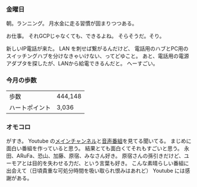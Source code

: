 ### 金曜日

朝。ランニング。
月水金に走る習慣が固まりつつある。

お仕事。
それGCPじゃなくても、できるよね。
そらそうだ。そり。

新しいIP電話が来た。
LAN を刺せば繋がるんだけど、
電話用のハブとPC用のスイッチングハブを分けなきゃいけない、ってどゆこと。
あと、電話用の電源アダプタを探したが、LANから給電できるんだと。
へーすごい。

### 今月の歩数

|||
|---|---|
|歩数|444,148|
|ハートポイント|3,036|

### オモコロ

がすき。
Youtube の[メインチャンネル](https://www.youtube.com/@omocorochannel)と[音声番組](http://youtube.com/@news_omocorowatch)を見てる聞いてる。
まじめに面白い番組を作っていると思う。
結果とても面白くてそれもすごいと思う。
永田、ARuFa、恐山、加藤、原宿、みなさん好き。
原宿さんの孫引きだけど、ユーモアとは目的を失わせる力だ、という言葉も好き。
こんな素晴らしい番組に出会えて（日頃貴重な可処分時間を吸い取られ恨みはあれど）
Youtube には感謝がある。